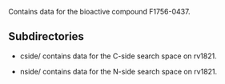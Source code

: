 Contains data for the bioactive compound F1756-0437.

## Subdirectories

- cside/ contains data for the C-side search space on rv1821.

- nside/ contains data for the N-side search space on rv1821.

